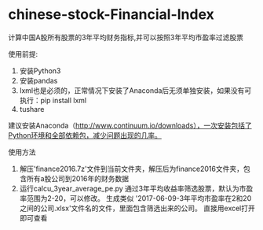 # chinese-stock-Financial-Index
计算中国A股所有股票的3年平均财务指标,并可以按照3年平均市盈率过滤股票

使用前提:
1. 安装Python3
2. 安装pandas
3. lxml也是必须的，正常情况下安装了Anaconda后无须单独安装，如果没有可执行：pip install lxml
4. tushare

建议安装Anaconda（http://www.continuum.io/downloads），一次安装包括了Python环境和全部依赖包，减少问题出现的几率。


使用方法
1. 解压'finance2016.7z'文件到当前文件夹，解压后为finance2016文件夹，包含所有a股公司到2016年的财务数据
2. 运行calcu_3year_average_pe.py 通过3年平均收益率筛选股票，默认为市盈率范围为2-20，可以修改。
生成类似 '2017-06-09-3年平均市盈率在2和20之间的公司.xlsx'文件名的文件，里面包含筛选出来的公司。
直接用excel打开即可查看